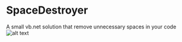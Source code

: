# SpaceDestroyer
A small vb.net solution that remove unnecessary spaces in your code
 ![alt text](https://cdnb.artstation.com/p/assets/images/images/009/989/257/large/masch-artartist-space-destroyer-arbarty-tec-draw.jpg?1521974101)
